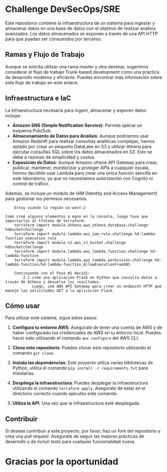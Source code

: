# Challenge DevSecOps/SRE

Este repositorio contiene la infraestructura de un sistema para ingestar y almacenar datos en una base de datos con el objetivo de realizar análisis avanzados. Los datos almacenados se exponen a través de una API HTTP para que puedan ser consumidos por terceros.

## Ramas y Flujo de Trabajo

Aunque se solicita utilizar una rama master y otra develop, sugerimos considerar el flujo de trabajo Trunk-based development como una práctica de desarrollo moderna y eficiente. Puedes encontrar más información sobre este flujo de trabajo en este enlace.

## Infraestructura e IaC

La infraestructura necesaria para ingerir, almacenar y exponer datos incluye:

- **Amazon SNS (Simple Notification Service)**: Permite aplicar un esquema Pub/Sub.
- **Almacenamiento de Datos para Análisis**: Aunque podríamos usar Amazon Redshift para realizar consultas analíticas complejas, hemos optado por crear un pequeño DataLake en S3 y utilizar Athena para ejecutar consultas SQL sobre los datos almacenados en S3. Esto se debe a razones de simplicidad y costos.
- **Exposición de Datos**: Aunque Amazon ofrece API Gateway para crear, publicar, mantener, monitorizar y proteger APIs a cualquier escala, hemos decidido usar Lambda para crear una única función sencilla en este laboratorio, ya que no necesitamos autorización con Cognito ni control de tráfico.

Además, se incluye un módulo de IAM (Identity and Access Management) para gestionar los permisos necesarios.

        
        Estoy usando la región us-west-2

    Como creé algunos elementos a mano en la consola, luego tuve que importarlos al tfstate de terraform:
        terraform import module.athena.aws_athena_database.challenge hdbucketchallenge
        terraform import module.lambda.aws_iam_role.challenge hd-lambda-function_execution_role
        terraform import module.s3.aws_s3_bucket.challenge hdbucketchallenge
        terraform import module.lambda.aws_lambda_function.challenge hd-lambda-function
        terraform import module.lambda.aws_lambda_permission.challenge hd-lambda-function/hd-lambda-function_AllowExecutionFromSNS

        Continuando con el Paso #2 decidí:
            2.1 creé una aplicación Flask en Python que consulta datos a través de Athena y devuelva los resultados. 
                Luego, usé AWS API Gateway para crear un endpoint HTTP que maneje las solicitudes GET a la aplicación Flask.

        

## Cómo usar

Para utilizar este sistema, sigue estos pasos:

1. **Configura tu entorno AWS**: Asegúrate de tener una cuenta de AWS y de haber configurado tus credenciales de AWS en tu entorno local. Puedes hacer esto utilizando el comando `aws configure` del AWS CLI.

2. **Clona este repositorio**: Puedes clonar este repositorio utilizando el comando `git clone`.

3. **Instala las dependencias**: Este proyecto utiliza varias bibliotecas de Python,  utiliza el comando `pip install -r requirements.txt` para instalarlas.

4. **Despliega la infraestructura**: Puedes desplegar la infraestructura utilizando el comando `terraform apply`. Asegúrate de estar en el directorio correcto cuando ejecutes este comando.

5. **Utiliza la API**: Una vez que la infraestructura esté desplegada.

## Contribuir

Si deseas contribuir a este proyecto, por favor, haz un fork del repositorio y crea una pull request. Asegúrate de seguir las mejores prácticas de desarrollo y de incluir tests para cualquier funcionalidad nueva.


# Gracias por la oportunidad
